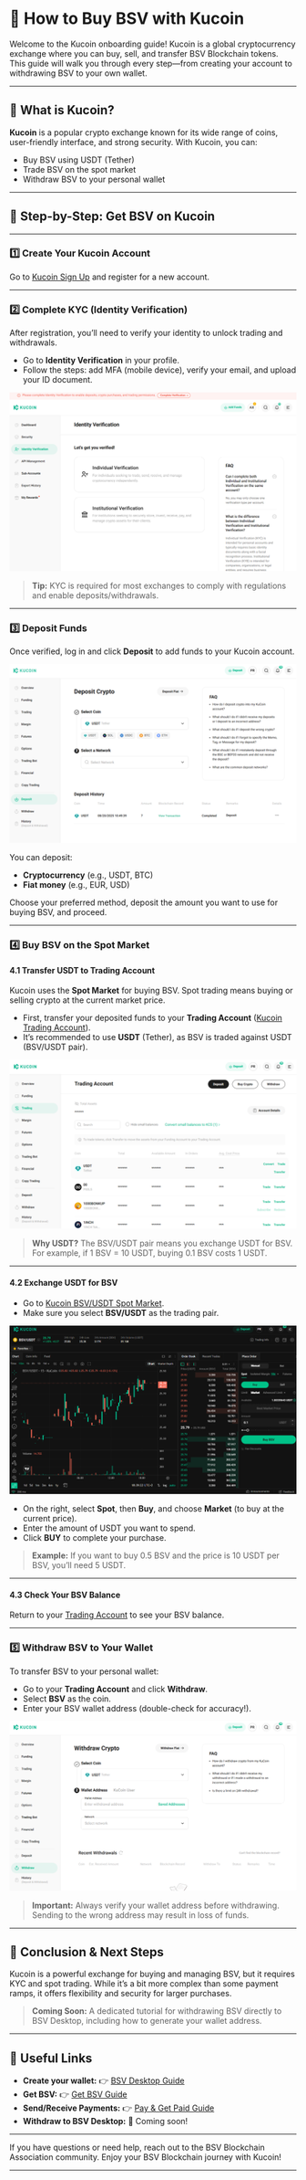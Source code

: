 # 🏦 How to Buy BSV with Kucoin

Welcome to the Kucoin onboarding guide!
Kucoin is a global cryptocurrency exchange where you can buy, sell, and transfer BSV Blockchain tokens. This guide will walk you through every step—from creating your account to withdrawing BSV to your own wallet.

---

## 🌟 What is Kucoin?

**Kucoin** is a popular crypto exchange known for its wide range of coins, user-friendly interface, and strong security.
With Kucoin, you can:

- Buy BSV using USDT (Tether)
- Trade BSV on the spot market
- Withdraw BSV to your personal wallet

---

## 📝 Step-by-Step: Get BSV on Kucoin

---

### 1️⃣ Create Your Kucoin Account

Go to [Kucoin Sign Up](https://www.kucoin.com/ucenter/signin?backUrl=https%3A%2F%2Fwww.kucoin.com%2F) and register for a new account.

---

### 2️⃣ Complete KYC (Identity Verification)

After registration, you’ll need to verify your identity to unlock trading and withdrawals.

- Go to **Identity Verification** in your profile.
- Follow the steps: add MFA (mobile device), verify your email, and upload your ID document.

![Kucoin Identity Verification](../../../assets/onboardings/get-bsv/kucoin/kucoin-kyc.png)

> **Tip:** KYC is required for most exchanges to comply with regulations and enable deposits/withdrawals.

---

### 3️⃣ Deposit Funds

Once verified, log in and click **Deposit** to add funds to your Kucoin account.

![Kucoin Deposit](../../../assets/onboardings/get-bsv/kucoin/kucoin-deposit.png)

You can deposit:
- **Cryptocurrency** (e.g., USDT, BTC)
- **Fiat money** (e.g., EUR, USD)

Choose your preferred method, deposit the amount you want to use for buying BSV, and proceed.

---

### 4️⃣ Buy BSV on the Spot Market

#### 4.1 Transfer USDT to Trading Account

Kucoin uses the **Spot Market** for buying BSV.
Spot trading means buying or selling crypto at the current market price.

- First, transfer your deposited funds to your **Trading Account** ([Kucoin Trading Account](https://www.kucoin.com/assets/trade-account)).
- It’s recommended to use **USDT** (Tether), as BSV is traded against USDT (BSV/USDT pair).

![Kucoin Transfer to Trading account](../../../assets/onboardings/get-bsv/kucoin/kucoin-trade-transfer.png)

> **Why USDT?**
> The BSV/USDT pair means you exchange USDT for BSV. For example, if 1 BSV = 10 USDT, buying 0.1 BSV costs 1 USDT.

---

#### 4.2 Exchange USDT for BSV

- Go to [Kucoin BSV/USDT Spot Market](https://www.kucoin.com/trade/BCHSV-USDT).
- Make sure you select **BSV/USDT** as the trading pair.

![Kucoin spot BSV/USDT](../../../assets/onboardings/get-bsv/kucoin/kucoin-spot.png)

- On the right, select **Spot**, then **Buy**, and choose **Market** (to buy at the current price).
- Enter the amount of USDT you want to spend.
- Click **BUY** to complete your purchase.

> **Example:**
> If you want to buy 0.5 BSV and the price is 10 USDT per BSV, you’ll need 5 USDT.

---

#### 4.3 Check Your BSV Balance

Return to your [Trading Account](https://www.kucoin.com/assets/trade-account) to see your BSV balance.

---

### 5️⃣ Withdraw BSV to Your Wallet

To transfer BSV to your personal wallet:

- Go to your **Trading Account** and click **Withdraw**.
- Select **BSV** as the coin.
- Enter your BSV wallet address (double-check for accuracy!).

![Kucoin Withdraw](../../../assets/onboardings/get-bsv/kucoin/kucoin-withdraw.png)

> **Important:**
> Always verify your wallet address before withdrawing. Sending to the wrong address may result in loss of funds.

---

## 🎯 Conclusion & Next Steps

Kucoin is a powerful exchange for buying and managing BSV, but it requires KYC and spot trading.
While it’s a bit more complex than some payment ramps, it offers flexibility and security for larger purchases.

> **Coming Soon:**
> A dedicated tutorial for withdrawing BSV directly to BSV Desktop, including how to generate your wallet address.

---

## 🔗 Useful Links

- **Create your wallet:** 👉 [BSV Desktop Guide](../metanet-desktop-mainnet.md)
- **Get BSV:** 👉 [Get BSV Guide](README.md)
- **Send/Receive Payments:** 👉 [Pay & Get Paid Guide](../pay-and-paid.md)
- **Withdraw to BSV Desktop:** 🚧 Coming soon!

---

If you have questions or need help, reach out to the BSV Blockchain Association community.
Enjoy your BSV Blockchain journey with Kucoin!

---
